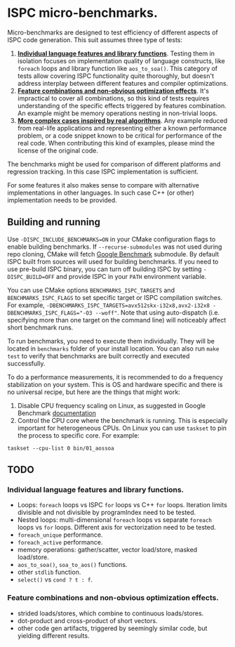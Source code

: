 # ISPC micro-benchmarks.

Micro-benchmarks are designed to test efficiency of different aspects of ISPC code generation. This suit assumes three type of tests:

1. [**Individual language features and library functions**](01_trivial). Testing them in isolation focuses on implementation quality of language constructs, like ``foreach`` loops and library function like ``aos_to_soa()``. This category of tests allow covering ISPC functionality quite thoroughly, but doesn't address interplay between different features and compiler optimizations.
2. [**Feature combinations and non-obvious optimization effects**](02_medium). It's impractical to cover all combinations, so this kind of tests requires understanding of the specific effects triggered by features combination. An example might be memory operations nesting in non-trivial loops.
3. [**More complex cases inspired by real algorithms**](03_complex). Any example reduced from real-life applications and representing either a known performance problem, or a code snippet known to be critical for performance of the real code. When contributing this kind of examples, please mind the license of the original code.

The benchmarks might be used for comparison of different platforms and regression tracking. In this case ISPC implementation is sufficient.

For some features it also makes sense to compare with alternative implementations in other languages. In such case C++ (or other) implementation needs to be provided.

## Building and running

Use ``-DISPC_INCLUDE_BENCHMARKS=ON`` in your CMake configuration flags to enable building benchmarks. If ``--recurse-submodules`` was not used during repo cloning, CMake will fetch [Google Benchmark](https://github.com/google/benchmark) submodule. By default ISPC built from sources will used for building benchmarks. If you need to use pre-build ISPC binary, you can turn off building ISPC by setting ``-DISPC_BUILD=OFF`` and provide ISPC in your `PATH` environment variable.

You can use CMake options ``BENCHMARKS_ISPC_TARGETS`` and ``BENCHMARKS_ISPC_FLAGS`` to set specific target or ISPC compilation switches. For example, ``-DBENCHMARKS_ISPC_TARGETS=avx512skx-i32x8,avx2-i32x8 -DBENCHMARKS_ISPC_FLAGS="-O3 --woff"``. Note that using auto-dispatch (i.e. specifying more than one target on the command line) will noticeably affect short benchmark runs.

To run benchmarks, you need to execute them individually. They will be located in `benchmarks` folder of your install location. You can also run `make test` to verify that benchmarks are built correctly and executed successfully.

To do a performance measurements, it is recommended to do a frequency stabilization on your system. This is OS and hardware specific and there is no universal recipe, but here are the things that might work:
1. Disable CPU frequency scaling on Linux, as suggested in Google Benchmark [documentation](https://github.com/google/benchmark/blob/main/docs/user_guide.md#disabling-cpu-frequency-scaling)
2. Control the CPU core where the benchmark is running. This is especially important for heterogeneous CPUs. On Linux you can use `taskset` to pin the process to specific core. For example:
```
taskset --cpu-list 0 bin/01_aossoa
```

## TODO

### Individual language features and library functions.

- Loops: ``foreach`` loops vs ISPC ``for`` loops vs C++ ``for`` loops. Iteration limits divisible and not divisible by programIndex need to be tested.
- Nested loops: multi-dimensional ``foreach`` loops vs separate ``foreach`` loops vs ``for`` loops. Different axis for vectorization need to be tested.
- ``foreach_unique`` performance.
- ``foreach_active`` performance.
- memory operations: gather/scatter, vector load/store, masked load/store.
- ``aos_to_soa()``, ``soa_to_aos()`` functions.
- other ``stdlib`` function.
- ``select()`` vs ``cond ? t : f``.

### Feature combinations and non-obvious optimization effects.

- strided loads/stores, which combine to continuous loads/stores.
- dot-product and cross-product of short vectors.
- other code gen artifacts, triggered by seemingly similar code, but yielding different results.

